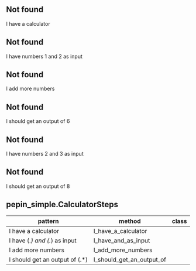 
## Not found
I have a calculator

## Not found
I have numbers 1 and 2 as input

## Not found
I add more numbers

## Not found
I should get an output of 6

## Not found
I have numbers 2 and 3 as input

## Not found
I should get an output of 8

## pepin_simple.CalculatorSteps

| pattern | method | class |
|-|-|-|
| I have a calculator | I_have_a_calculator |
| I have (.*) and (.*) as input | I_have_and_as_input |
| I add more numbers | I_add_more_numbers |
| I should get an output of (.*) | I_should_get_an_output_of |
